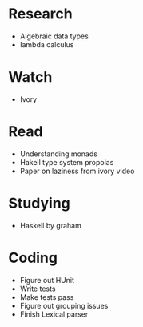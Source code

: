 # Research
- Algebraic data types
- lambda calculus

# Watch
- Ivory

# Read
- Understanding monads
- Hakell type system propolas
- Paper on laziness from ivory video

# Studying
- Haskell by graham

# Coding
- Figure out HUnit
- Write tests
- Make tests pass
- Figure out grouping issues
- Finish Lexical parser
